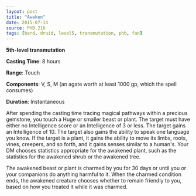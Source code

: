 ```yaml
---
layout: post
title: "Awaken"
date: 2015-07-14
source: PHB.216
tags: [bard, druid, level5, transmutation, phb, fan]
---
```


**5th-level transmutation**

**Casting Time**: 8 hours

**Range**: Touch

**Components**: V, S, M (an agate worth at least 1000 gp, which the spell consumes)

**Duration**: Instantaneous

After spending the casting time tracing magical pathways within a precious gemstone, you touch a Huge or smaller beast or plant. The target must have either no Intelligence score or an Intelligence of 3 or less. The target gains an Intelligence of 10. The target also gains the ability to speak one language you know. If the target is a plant, it gains the ability to move its limbs, roots, vines, creepers, and so forth, and it gains senses similar to a human's. Your DM chooses statistics appropriate for the awakened plant, such as the statistics for the awakened shrub or the awakened tree.

The awakened beast or plant is charmed by you for 30 days or until you or your companions do anything harmful to it. When the charmed condition ends, the awakened creature chooses whether to remain friendly to you, based on how you treated it while it was charmed.
